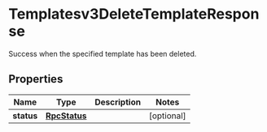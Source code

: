 

# Templatesv3DeleteTemplateResponse

Success when the specified template has been deleted.

## Properties

| Name | Type | Description | Notes |
|------------ | ------------- | ------------- | -------------|
|**status** | [**RpcStatus**](RpcStatus.md) |  |  [optional] |



